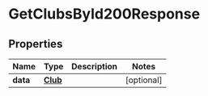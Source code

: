

# GetClubsById200Response


## Properties

| Name | Type | Description | Notes |
|------------ | ------------- | ------------- | -------------|
|**data** | [**Club**](Club.md) |  |  [optional] |



